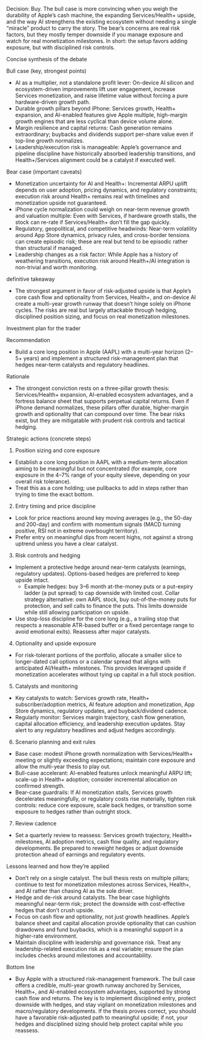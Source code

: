 Decision: Buy. The bull case is more convincing when you weigh the durability of Apple’s cash machine, the expanding Services/Health+ upside, and the way AI strengthens the existing ecosystem without needing a single “miracle” product to carry the story. The bear’s concerns are real risk factors, but they mostly temper downside if you manage exposure and watch for real monetization milestones. In short: the setup favors adding exposure, but with disciplined risk controls.

Concise synthesis of the debate

Bull case (key, strongest points)
- AI as a multiplier, not a standalone profit lever: On-device AI silicon and ecosystem-driven improvements lift user engagement, increase Services monetization, and raise lifetime value without forcing a pure hardware-driven growth path.
- Durable growth pillars beyond iPhone: Services growth, Health+ expansion, and AI-enabled features give Apple multiple, high-margin growth engines that are less cyclical than device volume alone.
- Margin resilience and capital returns: Cash generation remains extraordinary; buybacks and dividends support per-share value even if top-line growth normalizes.
- Leadership/execution risk is manageable: Apple’s governance and pipeline discipline have historically absorbed leadership transitions, and Health+/Services alignment could be a catalyst if executed well.

Bear case (important caveats)
- Monetization uncertainty for AI and Health+: Incremental ARPU uplift depends on user adoption, pricing dynamics, and regulatory constraints; execution risk around Health+ remains real with timelines and monetization upside not guaranteed.
- iPhone cycle normalization could weigh on near-term revenue growth and valuation multiple: Even with Services, if hardware growth stalls, the stock can re-rate if Services/Health+ don’t fill the gap quickly.
- Regulatory, geopolitical, and competitive headwinds: Near-term volatility around App Store dynamics, privacy rules, and cross-border tensions can create episodic risk; these are real but tend to be episodic rather than structural if managed.
- Leadership changes as a risk factor: While Apple has a history of weathering transitions, execution risk around Health+/AI integration is non-trivial and worth monitoring.

 definitive takeaway
- The strongest argument in favor of risk-adjusted upside is that Apple’s core cash flow and optionality from Services, Health+, and on-device AI create a multi-year growth runway that doesn’t hinge solely on iPhone cycles. The risks are real but largely attackable through hedging, disciplined position sizing, and focus on real monetization milestones.

Investment plan for the trader

Recommendation
- Build a core long position in Apple (AAPL) with a multi-year horizon (2–5+ years) and implement a structured risk-management plan that hedges near-term catalysts and regulatory headlines.

Rationale
- The strongest conviction rests on a three-pillar growth thesis: Services/Health+ expansion, AI-enabled ecosystem advantages, and a fortress balance sheet that supports perpetual capital returns. Even if iPhone demand normalizes, these pillars offer durable, higher-margin growth and optionality that can compound over time. The bear risks exist, but they are mitigatable with prudent risk controls and tactical hedging.

Strategic actions (concrete steps)
1) Position sizing and core exposure
- Establish a core long position in AAPL with a medium-term allocation aiming to be meaningful but not concentrated (for example, core exposure in the 4–7% range of your equity sleeve, depending on your overall risk tolerance).
- Treat this as a core holding; use pullbacks to add in steps rather than trying to time the exact bottom.

2) Entry timing and price discipline
- Look for price reactions around key moving averages (e.g., the 50-day and 200-day) and confirm with momentum signals (MACD turning positive, RSI not in extreme overbought territory).
- Prefer entry on meaningful dips from recent highs, not against a strong uptrend unless you have a clear catalyst.

3) Risk controls and hedging
- Implement a protective hedge around near-term catalysts (earnings, regulatory updates). Options-based hedges are preferred to keep upside intact.
  - Example hedges: buy 3–6 month at-the-money puts or a put-expiry ladder (a put spread) to cap downside with limited cost.
  Collar strategy alternative: own AAPL stock, buy out-of-the-money puts for protection, and sell calls to finance the puts. This limits downside while still allowing participation on upside.
- Use stop-loss discipline for the core long (e.g., a trailing stop that respects a reasonable ATR-based buffer or a fixed percentage range to avoid emotional exits). Reassess after major catalysts.

4) Optionality and upside exposure
- For risk-tolerant portions of the portfolio, allocate a smaller slice to longer-dated call options or a calendar spread that aligns with anticipated AI/Health+ milestones. This provides leveraged upside if monetization accelerates without tying up capital in a full stock position.

5) Catalysts and monitoring
- Key catalysts to watch: Services growth rate, Health+ subscriber/adoption metrics, AI feature adoption and monetization, App Store dynamics, regulatory updates, and buyback/dividend cadence.
- Regularly monitor: Services margin trajectory, cash flow generation, capital allocation efficiency, and leadership execution updates. Stay alert to any regulatory headlines and adjust hedges accordingly.

6) Scenario planning and exit rules
- Base case: modest iPhone growth normalization with Services/Health+ meeting or slightly exceeding expectations; maintain core exposure and allow the multi-year thesis to play out.
- Bull-case accelerant: AI-enabled features unlock meaningful ARPU lift; scale-up in Health+ adoption; consider incremental allocation on confirmed strength.
- Bear-case guardrails: If AI monetization stalls, Services growth decelerates meaningfully, or regulatory costs rise materially, tighten risk controls: reduce core exposure, scale back hedges, or transition some exposure to hedges rather than outright stock.

7) Review cadence
- Set a quarterly review to reassess: Services growth trajectory, Health+ milestones, AI adoption metrics, cash flow quality, and regulatory developments. Be prepared to reweight hedges or adjust downside protection ahead of earnings and regulatory events.

Lessons learned and how they’re applied
- Don’t rely on a single catalyst. The bull thesis rests on multiple pillars; continue to test for monetization milestones across Services, Health+, and AI rather than chasing AI as the sole driver.
- Hedge and de-risk around catalysts. The bear case highlights meaningful near-term risk; protect the downside with cost-effective hedges that don’t crush upside.
- Focus on cash flow and optionality, not just growth headlines. Apple’s balance sheet and capital allocation provide optionality that can cushion drawdowns and fund buybacks, which is a meaningful support in a higher-rate environment.
- Maintain discipline with leadership and governance risk. Treat any leadership-related execution risk as a real variable; ensure the plan includes checks around milestones and accountability.

Bottom line
- Buy Apple with a structured risk-management framework. The bull case offers a credible, multi-year growth runway anchored by Services, Health+, and AI-enabled ecosystem advantages, supported by strong cash flow and returns. The key is to implement disciplined entry, protect downside with hedges, and stay vigilant on monetization milestones and macro/regulatory developments. If the thesis proves correct, you should have a favorable risk-adjusted path to meaningful upside; if not, your hedges and disciplined sizing should help protect capital while you reassess.